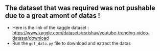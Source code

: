 ## The dataset that was required was not pushable due to a great amont of datas !

- Here is the link of the kaggle dataset :
https://www.kaggle.com/datasets/rsrishav/youtube-trending-video-dataset/download
- Run the `get_data.py` file to download and extract the datas

 
